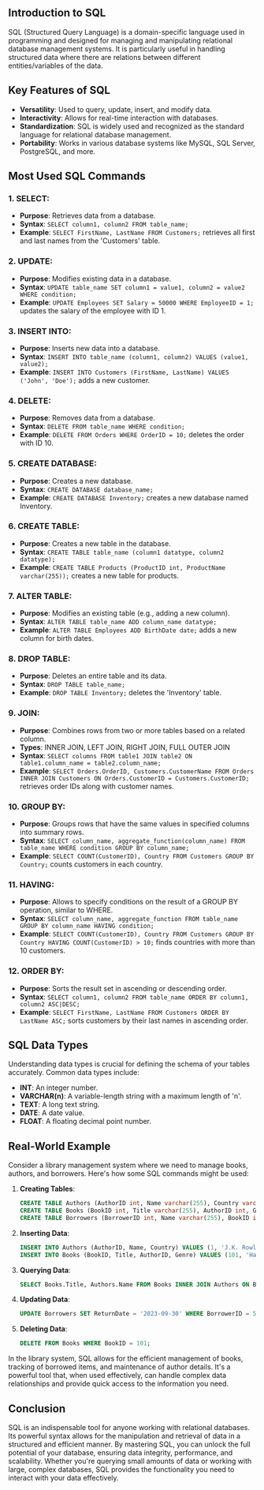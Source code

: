 ## Introduction to SQL

SQL (Structured Query Language) is a domain-specific language used in programming and designed for managing and manipulating relational database management systems. It is particularly useful in handling structured data where there are relations between different entities/variables of the data.

## Key Features of SQL

- **Versatility**: Used to query, update, insert, and modify data.
- **Interactivity**: Allows for real-time interaction with databases.
- **Standardization**: SQL is widely used and recognized as the standard language for relational database management.
- **Portability**: Works in various database systems like MySQL, SQL Server, PostgreSQL, and more.

## Most Used SQL Commands

### 1. **SELECT**:
- **Purpose**: Retrieves data from a database.
- **Syntax**: `SELECT column1, column2 FROM table_name;`
- **Example**: `SELECT FirstName, LastName FROM Customers;` retrieves all first and last names from the 'Customers' table.

### 2. **UPDATE**:
- **Purpose**: Modifies existing data in a database.
- **Syntax**: `UPDATE table_name SET column1 = value1, column2 = value2 WHERE condition;`
- **Example**: `UPDATE Employees SET Salary = 50000 WHERE EmployeeID = 1;` updates the salary of the employee with ID 1.

### 3. **INSERT INTO**:
- **Purpose**: Inserts new data into a database.
- **Syntax**: `INSERT INTO table_name (column1, column2) VALUES (value1, value2);`
- **Example**: `INSERT INTO Customers (FirstName, LastName) VALUES ('John', 'Doe');` adds a new customer.

### 4. **DELETE**:
- **Purpose**: Removes data from a database.
- **Syntax**: `DELETE FROM table_name WHERE condition;`
- **Example**: `DELETE FROM Orders WHERE OrderID = 10;` deletes the order with ID 10.

### 5. **CREATE DATABASE**:
- **Purpose**: Creates a new database.
- **Syntax**: `CREATE DATABASE database_name;`
- **Example**: `CREATE DATABASE Inventory;` creates a new database named Inventory.

### 6. **CREATE TABLE**:
- **Purpose**: Creates a new table in the database.
- **Syntax**: `CREATE TABLE table_name (column1 datatype, column2 datatype);`
- **Example**: `CREATE TABLE Products (ProductID int, ProductName varchar(255));` creates a new table for products.

### 7. **ALTER TABLE**:
- **Purpose**: Modifies an existing table (e.g., adding a new column).
- **Syntax**: `ALTER TABLE table_name ADD column_name datatype;`
- **Example**: `ALTER TABLE Employees ADD BirthDate date;` adds a new column for birth dates.

### 8. **DROP TABLE**:
- **Purpose**: Deletes an entire table and its data.
- **Syntax**: `DROP TABLE table_name;`
- **Example**: `DROP TABLE Inventory;` deletes the 'Inventory' table.

### 9. **JOIN**:
- **Purpose**: Combines rows from two or more tables based on a related column.
- **Types**: INNER JOIN, LEFT JOIN, RIGHT JOIN, FULL OUTER JOIN
- **Syntax**: `SELECT columns FROM table1 JOIN table2 ON table1.column_name = table2.column_name;`
- **Example**: `SELECT Orders.OrderID, Customers.CustomerName FROM Orders INNER JOIN Customers ON Orders.CustomerID = Customers.CustomerID;` retrieves order IDs along with customer names.

### 10. **GROUP BY**:
- **Purpose**: Groups rows that have the same values in specified columns into summary rows.
- **Syntax**: `SELECT column_name, aggregate_function(column_name) FROM table_name WHERE condition GROUP BY column_name;`
- **Example**: `SELECT COUNT(CustomerID), Country FROM Customers GROUP BY Country;` counts customers in each country.

### 11. **HAVING**:
- **Purpose**: Allows to specify conditions on the result of a GROUP BY operation, similar to WHERE.
- **Syntax**: `SELECT column_name, aggregate_function FROM table_name GROUP BY column_name HAVING condition;`
- **Example**: `SELECT COUNT(CustomerID), Country FROM Customers GROUP BY Country HAVING COUNT(CustomerID) > 10;` finds countries with more than 10 customers.

### 12. **ORDER BY**:
- **Purpose**: Sorts the result set in ascending or descending order.
- **Syntax**: `SELECT column1, column2 FROM table_name ORDER BY column1, column2 ASC|DESC;`
- **Example**: `SELECT FirstName, LastName FROM Customers ORDER BY LastName ASC;` sorts customers by their last names in ascending order.

## SQL Data Types

Understanding data types is crucial for defining the schema of your tables accurately. Common data types include:

- **INT**: An integer number.
- **VARCHAR(n)**: A variable-length string with a maximum length of 'n'.
- **TEXT**: A long text string.
- **DATE**: A date value.
- **FLOAT**: A floating decimal point number.

## Real-World Example

Consider a library management system where we need to manage books, authors, and borrowers. Here's how some SQL commands might be used:

1. **Creating Tables**:
    ```sql
    CREATE TABLE Authors (AuthorID int, Name varchar(255), Country varchar(100));
    CREATE TABLE Books (BookID int, Title varchar(255), AuthorID int, Genre varchar(100));
    CREATE TABLE Borrowers (BorrowerID int, Name varchar(255), BookID int, BorrowDate date);
    ```

2. **Inserting Data**:
    ```sql
    INSERT INTO Authors (AuthorID, Name, Country) VALUES (1, 'J.K. Rowling', 'UK');
    INSERT INTO Books (BookID, Title, AuthorID, Genre) VALUES (101, 'Harry Potter', 1, 'Fantasy');
    ```

3. **Querying Data**:
    ```sql
    SELECT Books.Title, Authors.Name FROM Books INNER JOIN Authors ON Books.AuthorID = Authors.AuthorID;
    ```

4. **Updating Data**:
    ```sql
    UPDATE Borrowers SET ReturnDate = '2023-09-30' WHERE BorrowerID = 5;
    ```

5. **Deleting Data**:
    ```sql
    DELETE FROM Books WHERE BookID = 101;
    ```

In the library system, SQL allows for the efficient management of books, tracking of borrowed items, and maintenance of author details. It's a powerful tool that, when used effectively, can handle complex data relationships and provide quick access to the information you need.

## Conclusion

SQL is an indispensable tool for anyone working with relational databases. Its powerful syntax allows for the manipulation and retrieval of data in a structured and efficient manner. By mastering SQL, you can unlock the full potential of your database, ensuring data integrity, performance, and scalability. Whether you're querying small amounts of data or working with large, complex databases, SQL provides the functionality you need to interact with your data effectively.
